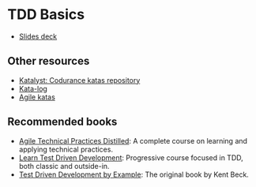 # TDD Basics

* [Slides deck](Classic-TDD.pdf)

## Other resources

* [Katalyst: Codurance katas repository](https://katalyst.codurance.com/)
* [Kata-log](https://kata-log.rocks/)
* [Agile katas](https://agilekatas.co.uk/)

## Recommended books

* [Agile Technical Practices Distilled](https://leanpub.com/agiletechnicalpracticesdistilled): A complete course on learning and applying technical practices.
* [Learn Test Driven Development](https://leanpub.com/tddbook-en): Progressive course focused in TDD, both classic and outside-in.
* [Test Driven Development by Example](https://www.goodreads.com/book/show/387190.Test_Driven_Development): The original book by Kent Beck.
